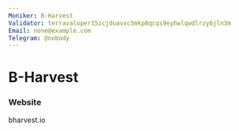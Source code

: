 ```yaml
---
Moniker: B-Harvest
Validator: terravaloper15zcjduavxc5mkp8qcqs9eyhwlqwdlrzy6jln3m
Email: none@example.com
Telegram: @nobody
---
```


# B-Harvest



### Website

bharvest.io

